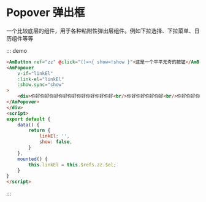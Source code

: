 # Popover 弹出框
一个比较底层的组件，用于各种粘附性弹出层组件。例如下拉选择、下拉菜单、日历组件等等

::: demo
``` html
<AmButton ref="zz" @click="()=>{ show=!show }">这是一个平平无奇的按钮</AmButton>
<AmPopover
    v-if="linkEl"
    :link-el="linkEl"
    :show.sync="show"
>
    <div>你好你好你好你好你好你好你好你好你好<br/>你好你好你好你好<br/>你好你好你好<br/>你好你好你好<br/>你好你好你好<br/></div>
</AmPopover>
</div>
<script>
export default {
    data() {
        return {
            linkEl: '',
            show: false,
        }
    },
    mounted() {
        this.linkEl = this.$refs.zz.$el;
    }
}
</script>
```
:::